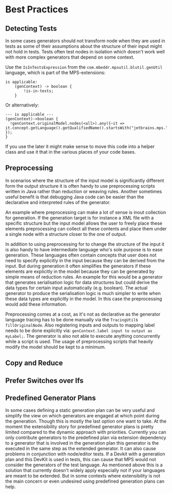 # Best Practices
		
## Detecting Tests
In some cases generators should not transform node when they are used in tests as some of their assumptions about the structure of their input might not hold in tests. Tests often test nodes in isolation which doesn't work well with more complex generators that depend on some context.

Use the `IsInTestsExpression` from the `com.mbeddr.mpsutil.blutil.genUtil` language, which is part of the MPS-extensions:

```
is applicable:
	(genContext) -> boolean {
		!is-in-tests;
	}
``` 

Or alternatively:

```
--- is applicable ---
(genContext)->boolean {
  !genContext.originalModel.nodes(<all>).any({~it => it.concept.getLanguage().getQualifiedName().startsWith("jetbrains.mps.lang.test"); });
}
```

If you use the later it might make sense to move this code into a helper class and use it that in the various places of your code bases.

## Preprocessing
In scenarios where the structure of the input model is significantly different form the output structure it is often handy to use preprocessing scripts written in Java rather than reduction or weaving rules. Another sometimes useful benefit is that debugging Java code can be easier than the declarative and interpreted rules of the generator. 

An example where preprocessing can make a lot of sense is inout collection for generation. If the generation target is for instance a XML file with a specific structure but the input model allows the user to freely place these elements preprocessing can collect all these contents and place them under a single node with a structure closer to the one of output. 

In addition to using preprocessing for to change the structure of the input it is also handy to have intermediate language who's sole purpose is to ease generation. These languages often contain concepts that user does not need to specify explicitly in the input because they can be derived from the input. But during generation it often simplifies the generators if these elements are explicitly in the model because they can be generated by simple means of reduction rules. An example for this would be a generator that generates serialisation logic for data structures but could derive the data types for certain input automatically (e.g. boolean). The actual generator to produce the serialisation logic is much simpler to write when these data types are explicitly in the model. In this case the preprocessing would add these information.

Preprocessing comes at a cost, as it's not as declarative as the generator language tracing has to be done manually via the `TracingUtil`s `fillOriginalNode`. Also registering inputs and outputs to mapping label needs to be done explicitly via: `genContext.label input to output as myLabel;`. The generator is also not able to execute anything concurrently while a script is used. The usage of preprocessing scripts that heavily modify the model should be kept to a minimum. 
## Copy and Reduce
## Prefer Switches over Ifs
## Predefined Generator Plans
In some cases defining a static generation plan can be very useful and simplify the view on which generators are engaged at which point during the generation. Though this is mostly the last option one want to take. At the moment the extensibility story for predefined generator plans is pretty limited compared to the dynamic approach with priorities. Currently you can only contribute generators to the predefined plan via extension dependency to a generator that is involved in the generation plan this generator is the executed in the same step as the extended generator. It can also cause problems in conjunction with node/editor tests. If a Devkit with a generation plan and this DevKit is used in tests, this can cause that MPS would not consider the generators of the test language. As mentioned above this is a solution that currently doesn't widely apply especially not if your languages are meant to be extended. But in some contexts where extensibility is not the main concern or even undesired using predefined generation plans can help.